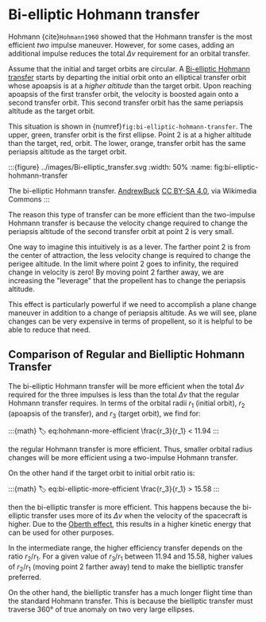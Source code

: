 # Bi-elliptic Hohmann transfer

Hohmann {cite}`Hohmann1960` showed that the Hohmann transfer is the most efficient _two_ impulse maneuver. However, for some cases, adding an additional impulse reduces the total $\Delta v$ requirement for an orbital transfer.

Assume that the initial and target orbits are circular. A [Bi-elliptic Hohmann transfer](https://en.wikipedia.org/wiki/Bi-elliptic_transfer) starts by departing the initial orbit onto an elliptical transfer orbit whose apoapsis is at a _higher altitude_ than the target orbit. Upon reaching apoapsis of the first transfer orbit, the velocity is boosted again onto a second transfer orbit. This second transfer orbit has the same periapsis altitude as the target orbit.

This situation is shown in {numref}`fig:bi-elliptic-hohmann-transfer`. The upper, green, transfer orbit is the first ellipse. Point 2 is at a higher altitude than the target, red, orbit. The lower, orange, transfer orbit has the same periapsis altitude as the target orbit.

:::{figure} ../images/Bi-elliptic_transfer.svg
:width: 50%
:name: fig:bi-elliptic-hohmann-transfer

The bi-elliptic Hohmann transfer. [AndrewBuck](https://commons.wikimedia.org/wiki/File:Bi-elliptic_transfer.svg) [CC BY-SA 4.0](https://creativecommons.org/licenses/by-sa/4.0), via Wikimedia Commons
:::

The reason this type of transfer can be more efficient than the two-impulse Hohmann transfer is because the velocity change required to change the periapsis altitude of the second transfer orbit at point 2 is very small.

One way to imagine this intuitively is as a lever. The farther point 2 is from the center of attraction, the less velocity change is required to change the perigee altitude. In the limit where point 2 goes to infinity, the required change in velocity is zero! By moving point 2 farther away, we are increasing the "leverage" that the propellent has to change the periapsis altitude.

This effect is particularly powerful if we need to accomplish a plane change maneuver in addition to a change of periapsis altitude. As we will see, plane changes can be very expensive in terms of propellent, so it is helpful to be able to reduce that need.

## Comparison of Regular and Bielliptic Hohmann Transfer

The bi-elliptic Hohmann transfer will be more efficient when the total $\Delta v$ required for the three impulses is less than the total $\Delta v$ that the regular Hohmann transfer requires. In terms of the orbital radii $r_1$ (initial orbit), $r_2$ (apoapsis of the transfer), and $r_3$ (target orbit), we find for:

:::{math}
:label: eq:hohmann-more-efficient
\frac{r_3}{r_1} < 11.94
:::

the regular Hohmann transfer is more efficient. Thus, smaller orbital radius changes will be more efficient using a two-impulse Hohmann transfer.

On the other hand if the target orbit to initial orbit ratio is:

:::{math}
:label: eq:bi-elliptic-more-efficient
\frac{r_3}{r_1} > 15.58
:::

then the bi-elliptic transfer is more efficient. This happens because the bi-elliptic transfer uses more of its $\Delta v$ when the velocity of the spacecraft is higher. Due to the [Oberth effect](https://en.wikipedia.org/wiki/Oberth_effect), this results in a higher kinetic energy that can be used for other purposes.

In the intermediate range, the higher efficiency transfer depends on the ratio $r_2/r_1$. For a given value of $r_3/r_1$ between 11.94 and 15.58, higher values of $r_2/r_1$ (moving point 2 farther away) tend to make the bielliptic transfer preferred.

On the other hand, the bielliptic transfer has a much longer flight time than the standard Hohmann transfer. This is because the bielliptic transfer must traverse 360° of true anomaly on two very large ellipses.
